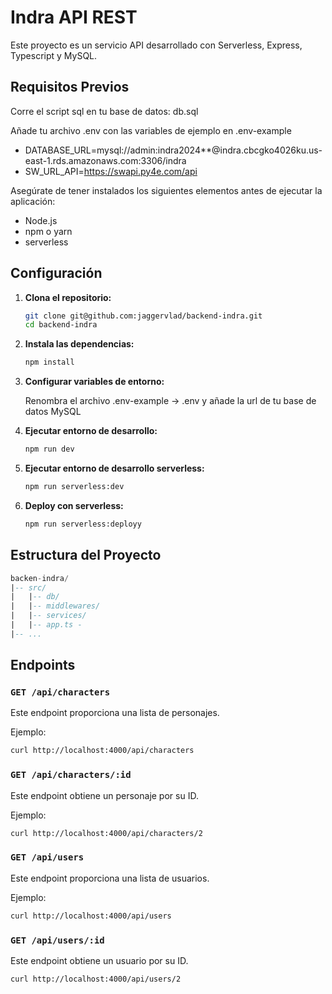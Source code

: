 # Indra API REST

Este proyecto es un servicio API desarrollado con Serverless, Express, Typescript y MySQL.

## Requisitos Previos

Corre el script sql en tu base de datos: db.sql

Añade tu archivo .env con las variables de ejemplo en .env-example

 - DATABASE_URL=mysql://admin:indra2024**@indra.cbcgko4026ku.us-east-1.rds.amazonaws.com:3306/indra
 - SW_URL_API=https://swapi.py4e.com/api

Asegúrate de tener instalados los siguientes elementos antes de ejecutar la aplicación:

- Node.js
- npm o yarn
- serverless

## Configuración

1. **Clona el repositorio:**

   ```bash
   git clone git@github.com:jaggervlad/backend-indra.git
   cd backend-indra
   ```

2. **Instala las dependencias:**
   ```bash
   npm install
   ```

3. **Configurar variables de entorno:**

   Renombra el archivo .env-example -> .env y añade la url de tu base de datos MySQL

4. **Ejecutar entorno de desarrollo:**
   ```bash
   npm run dev
   ```

5. **Ejecutar entorno de desarrollo serverless:**
   ```bash
   npm run serverless:dev
   ```
   
6. **Deploy con serverless:**
   ```bash
   npm run serverless:deployy
   ```


## Estructura del Proyecto
```sql
backen-indra/
|-- src/
|   |-- db/
|   |-- middlewares/
|   |-- services/
|   |-- app.ts -
|-- ...
```

## Endpoints


### `GET /api/characters`

Este endpoint proporciona una lista de personajes.

Ejemplo:

```bash
curl http://localhost:4000/api/characters
```

### `GET /api/characters/:id`

Este endpoint obtiene un personaje por su ID.

Ejemplo:

```bash
curl http://localhost:4000/api/characters/2
```


### `GET /api/users`

Este endpoint proporciona una lista de usuarios.

Ejemplo:
```bash
curl http://localhost:4000/api/users
```


### `GET /api/users/:id`

Este endpoint obtiene un usuario por su ID.

```bash
curl http://localhost:4000/api/users/2
```
